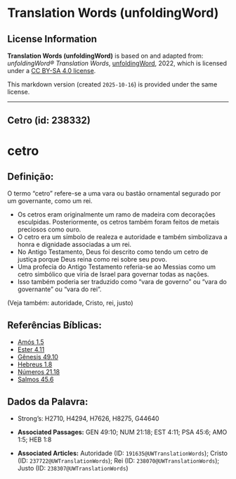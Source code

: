 # Translation Words (unfoldingWord)

## License Information

**Translation Words (unfoldingWord)** is based on and adapted from: _unfoldingWord® Translation Words_, [unfoldingWord](https://unfoldingword.org/utw), 2022, which is licensed under a [CC BY-SA 4.0 license](https://creativecommons.org/licenses/by-sa/4.0/legalcode.en).

This markdown version (created `2025-10-16`) is provided under the same license.



--------------------------------

## Cetro (id: 238332)

cetro
=====

Definição:
----------

O termo “cetro” refere\-se a uma vara ou bastão ornamental segurado por um governante, como um rei.

* Os cetros eram originalmente um ramo de madeira com decorações esculpidas. Posteriormente, os cetros também foram feitos de metais preciosos como ouro.
* O cetro era um símbolo de realeza e autoridade e também simbolizava a honra e dignidade associadas a um rei.
* No Antigo Testamento, Deus foi descrito como tendo um cetro de justiça porque Deus reina como rei sobre seu povo.
* Uma profecia do Antigo Testamento referia\-se ao Messias como um cetro simbólico que viria de Israel para governar todas as nações.
* Isso também poderia ser traduzido como “vara de governo” ou “vara do governante” ou “vara do rei”.

(Veja também: autoridade, Cristo, rei, justo)

Referências Bíblicas:
---------------------

* [Amós 1\.5](https://ref.ly/Amos1:5)
* [Ester 4\.11](https://ref.ly/Esth4:11)
* [Gênesis 49\.10](https://ref.ly/Gen49:10)
* [Hebreus 1\.8](https://ref.ly/Heb1:8)
* [Números 21\.18](https://ref.ly/Num21:18)
* [Salmos 45\.6](https://ref.ly/Ps45:6)

Dados da Palavra:
-----------------

* Strong’s: H2710, H4294, H7626, H8275, G44640

* **Associated Passages:** GEN 49:10; NUM 21:18; EST 4:11; PSA 45:6; AMO 1:5; HEB 1:8
* **Associated Articles:** Autoridade (ID: `191635@UWTranslationWords`); Cristo (ID: `237722@UWTranslationWords`); Rei (ID: `238070@UWTranslationWords`); Justo (ID: `238307@UWTranslationWords`)

